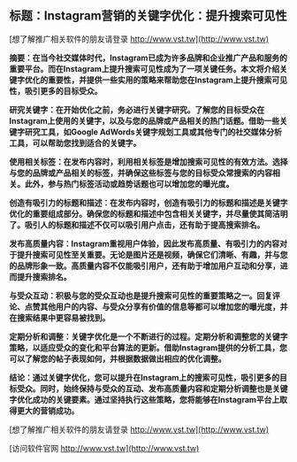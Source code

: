 ## **标题：Instagram营销的关键字优化：提升搜索可见性**

[想了解推广相关软件的朋友请登录 http://www.vst.tw](http://www.vst.tw)

**摘要：在当今社交媒体时代，Instagram已成为许多品牌和企业推广产品和服务的重要平台。而在Instagram上提升搜索可见性成为了一项关键任务。本文将介绍关键字优化的重要性，并提供一些实用的策略来帮助您在Instagram上提升搜索可见性，吸引更多的目标受众。**

**研究关键字：在开始优化之前，务必进行关键字研究。了解您的目标受众在Instagram上使用的关键字，以及与您的品牌或产品相关的热门话题。借助一些关键字研究工具，如Google AdWords关键字规划工具或其他专门的社交媒体分析工具，可以帮助您找到适合的关键字。**

**使用相关标签：在发布内容时，利用相关标签是增加搜索可见性的有效方法。选择与您的品牌或产品相关的标签，并确保这些标签与您的目标受众常搜索的内容相关。此外，参与热门标签活动或趋势话题也可以增加您的曝光度。**

**创造有吸引力的标题和描述：在发布内容时，创造有吸引力的标题和描述是关键字优化的重要组成部分。确保您的标题和描述中包含相关关键字，并尽量使其简洁明了。吸引人的标题和描述不仅可以吸引用户点击，还有助于提高搜索排名。**

**发布高质量内容：Instagram重视用户体验，因此发布高质量、有吸引力的内容对于提升搜索可见性至关重要。无论是图片还是视频，确保它们清晰、有趣，并与您的品牌形象一致。高质量内容不仅能吸引用户，还有助于增加用户互动和分享，进而提升搜索排名。**

**与受众互动：积极与您的受众互动也是提升搜索可见性的重要策略之一。回复评论、点赞其他用户的内容、与受众分享有价值的信息等都可以增加您的曝光度，并在搜索结果中更容易被找到。**

**定期分析和调整：关键字优化是一个不断进行的过程。定期分析和调整您的关键字策略，以适应受众的变化和平台算法的更新。借助Instagram提供的分析工具，您可以了解您的帖子表现如何，并根据数据做出相应的优化调整。**

**结论：通过关键字优化，您可以提升在Instagram上的搜索可见性，吸引更多的目标受众。同时，始终保持与受众的互动、发布高质量内容和定期分析调整也是关键字优化成功的关键要素。通过坚持执行这些策略，您将能够在Instagram平台上取得更大的营销成功。**

[想了解推广相关软件的朋友请登录 http://www.vst.tw](http://www.vst.tw)


[访问软件官网 http://www.vst.tw](http://www.vst.tw)
